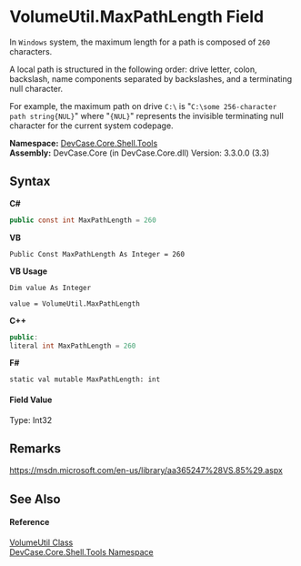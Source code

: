 # VolumeUtil.MaxPathLength Field
 

In `Windows` system, the maximum length for a path is composed of `260` characters. 

 A local path is structured in the following order: drive letter, colon, backslash, name components separated by backslashes, and a terminating null character. 

 For example, the maximum path on drive `C:\` is "`C:\some 256-character path string{NUL}`" where "`{NUL}`" represents the invisible terminating null character for the current system codepage.

**Namespace:**&nbsp;<a href="N_DevCase_Core_Shell_Tools">DevCase.Core.Shell.Tools</a><br />**Assembly:**&nbsp;DevCase.Core (in DevCase.Core.dll) Version: 3.3.0.0 (3.3)

## Syntax

**C#**<br />
``` C#
public const int MaxPathLength = 260
```

**VB**<br />
``` VB
Public Const MaxPathLength As Integer = 260
```

**VB Usage**<br />
``` VB Usage
Dim value As Integer

value = VolumeUtil.MaxPathLength

```

**C++**<br />
``` C++
public:
literal int MaxPathLength = 260
```

**F#**<br />
``` F#
static val mutable MaxPathLength: int
```


#### Field Value
Type: Int32

## Remarks
<a href="https://msdn.microsoft.com/en-us/library/aa365247%28VS.85%29.aspx" target="_blank">https://msdn.microsoft.com/en-us/library/aa365247%28VS.85%29.aspx</a>

## See Also


#### Reference
<a href="T_DevCase_Core_Shell_Tools_VolumeUtil">VolumeUtil Class</a><br /><a href="N_DevCase_Core_Shell_Tools">DevCase.Core.Shell.Tools Namespace</a><br />